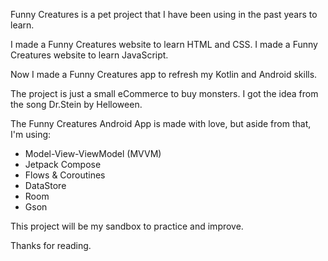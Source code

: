 Funny Creatures is a pet project that I have been using in the past years to learn.

I made a Funny Creatures website to learn HTML and CSS. I made a Funny Creatures website to learn JavaScript.

Now I made a Funny Creatures app to refresh my Kotlin and Android skills.

The project is just a small eCommerce to buy monsters. I got the idea from the song Dr.Stein by Helloween.

The Funny Creatures Android App is made with love, but aside from that, I'm using:

- Model-View-ViewModel (MVVM)
- Jetpack Compose
- Flows & Coroutines
- DataStore
- Room
- Gson

This project will be my sandbox to practice and improve.

Thanks for reading.